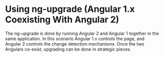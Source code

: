 # Using ng-upgrade \(Angular 1.x Coexisting With Angular 2\)

The ng-upgrade is done by running Angular 2 and Angular 1 together in the same application. In this scenario Angular 1.x controls the page, and Angular 2 controls the change detection mechanisms. Once the two Angulars co-exist, upgrading can be done in strategic pieces.

